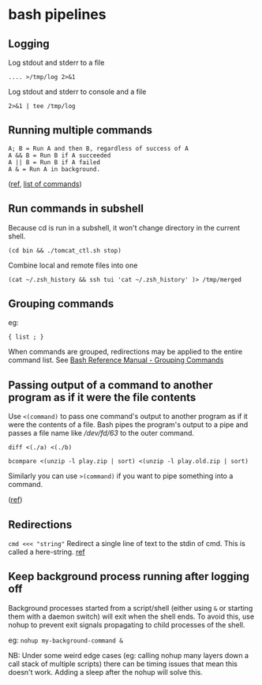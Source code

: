 # bash pipelines

## Logging

Log stdout and stderr to a file

`.... >/tmp/log 2>&1`

Log stdout and stderr to console and a file

`2>&1 | tee /tmp/log`

## Running multiple commands

```
A; B = Run A and then B, regardless of success of A
A && B = Run B if A succeeded
A || B = Run B if A failed
A & = Run A in background.
```
([ref](http://askubuntu.com/a/539293/6127), [list of commands](http://www.gnu.org/software/bash/manual/bashref.html#Lists))

## Run commands in subshell

Because cd is run in a subshell, it won't change directory in the current shell.
```
(cd bin && ./tomcat_ctl.sh stop)
```

Combine local and remote files into one
```
(cat ~/.zsh_history && ssh tui 'cat ~/.zsh_history' )> /tmp/merged
```

## Grouping commands
eg:
```
{ list ; }
```

When commands are grouped, redirections may be applied to the entire command list. See [Bash Reference Manual - Grouping Commands](
http://www.gnu.org/software/bash/manual/bashref.html#Command-Grouping)

## Passing output of a command to another program as if it were the file contents

Use `<(command)` to pass one command's output to another program as if it were the contents of a file. Bash pipes the program's output to a pipe and passes a file name like */dev/fd/63* to the outer command.
```
diff <(./a) <(./b)
```
```
bcompare <(unzip -l play.zip | sort) <(unzip -l play.old.zip | sort)
```
Similarly you can use `>(command)` if you want to pipe something into a command.

([ref](http://stackoverflow.com/a/3800207/149412))

## Redirections

`cmd <<< "string"` Redirect a single line of text to the stdin of cmd. This is called a here-string. [ref](http://www.catonmat.net/download/bash-redirections-cheat-sheet.pdf)


## Keep background process running after logging off

Background processes started from a script/shell (either using `&` or starting them with a daemon switch) will exit when the shell ends.
To avoid this, use nohup to prevent exit signals propagating to child processes of the shell.

eg:
`nohup my-background-command &`

NB: Under some weird edge cases (eg: calling nohup many layers down a call stack of multiple scripts) there can be timing issues that mean this doesn't work. Adding a sleep after the nohup will solve this.